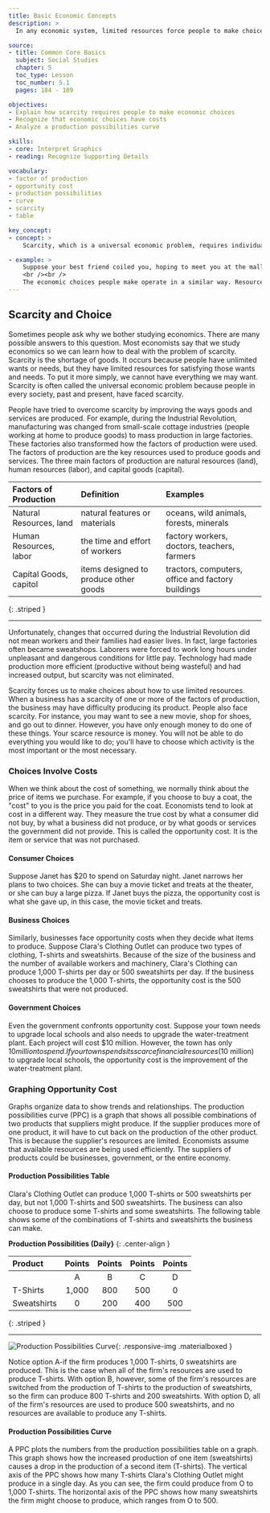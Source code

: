```yaml
---
title: Basic Economic Concepts
description: >
  In any economic system, limited resources force people to make choices. People cannot have everything they want. The study of economics helps us analyze the best way to use our limited resources.

source:
- title: Common Core Basics
  subject: Social Studies
  chapter: 5
  toc_type: Lesson
  toc_number: 5.1
  pages: 184 - 189

objectives:
- Explain how scarcity requires people to make economic choices
- Recognize that economic choices have costs
- Analyze a production possibilities curve

skills:
- core: Interpret Graphics
- reading: Recognize Supporting Details

vocabulary:
- factor of production
- opportunity cost
- production possibilities
- curve
- scarcity
- table

key_concept:
- concept: >
    Scarcity, which is a universal economic problem, requires individuals and societies to make choices about how to use their limited resources.

- example: >
    Suppose your best friend coiled you, hoping to meet you at the mall on Saturday afternoon. You may have already planned to run errands during that time, however. You can't do both activities at the same time. Because your time is limited, you have to choose to do one activity and not the other.
    <br /><br />
    The economic choices people make operate in a similar way. Resources, such as time, are limited-but there are many ways these resources con be used. Individuals, businesses, the government, and others must choose which resources will best meet their wants and needs.
---
```

## Scarcity and Choice

Sometimes people ask why we bother studying economics. There are many possible answers to this question. Most economists say that we study economics so we can learn how to deal with the problem of scarcity. Scarcity is the shortage of goods. It occurs because people have unlimited wants or needs, but they have limited resources for satisfying those wants and needs. To put it more simply, we cannot have everything we may want. Scarcity is often called the universal economic problem because people in every society, past and present, have faced scarcity.

People have tried to overcome scarcity by improving the ways goods and services are produced. For example, during the Industrial Revolution, manufacturing was changed from small-scale cottage industries (people working at home to produce goods) to mass production in large factories. These factories also transformed how the factors of production were used. The factors of production are the key resources used to produce goods and services. The three main factors of production are natural resources (land), human resources (labor), and capital goods (capital).

| Factors of Production | Definition | Examples |
|:-|:-|:-|
| Natural Resources, land |natural features or materials | oceans, wild animals, forests, minerals |
| Human Resources, labor | the time and effort of workers | factory workers, doctors, teachers, farmers |
| Capital Goods, capitol | items designed to produce other goods | tractors, computers, office and factory buildings |
{: .striped }

---

Unfortunately, changes that occurred during the Industrial Revolution did not mean workers and their families had easier lives. In fact, large factories often became sweatshops. Laborers were forced to work long hours under unpleasant and dangerous conditions for little pay. Technology had made production more efficient (productive without being wasteful) and had increased output, but scarcity was not eliminated.

Scarcity forces us to make choices about how to use limited resources. When a business has a scarcity of one or more of the factors of production, the business may have difficulty producing its product. People also face scarcity. For instance, you may want to see a new movie, shop for shoes, and go out to dinner. However, you have only enough money to do one of these things. Your scarce resource is money. You will not be able to do everything you would like to do; you'll have to choose which activity is the most important or the most necessary.

### Choices Involve Costs

When we think about the cost of something, we normally think about the price of items we purchase. For example, if you choose to buy a coat, the "cost" to you is the price you paid for the coat. Economists tend to look at cost in a different way. They measure the true cost by what a consumer did not buy, by what a business did not produce, or by what goods or services the government did not provide. This is called the opportunity cost. It is the item or service that was not purchased.

#### Consumer Choices

Suppose Janet has $20 to spend on Saturday night. Janet narrows her plans to two choices. She can buy a movie ticket and treats at the theater, or she can buy a large pizza. If Janet buys the pizza, the opportunity cost is what she gave up, in this case, the movie ticket and treats.

#### Business Choices

Similarly, businesses face opportunity costs when they decide what items  to produce. Suppose Clara's Clothing Outlet can produce two types of clothing, T-shirts and sweatshirts. Because of the size of the business and the number of available workers and machinery, Clara's Clothing can produce 1,000 T-shirts per day or 500 sweatshirts per day. If the business chooses to produce the 1,000 T-shirts, the opportunity cost is the 500 sweatshirts that were not produced.

#### Government Choices

Even the government confronts opportunity cost. Suppose your town needs to upgrade local schools and also needs to upgrade the water-treatment plant. Each project will cost $10 million. However, the town has only $10 million to spend. If your town spends its scarce financial resources ($10 million) to upgrade local schools, the opportunity cost is the improvement of the water-treatment plant.

### Graphing Opportunity Cost

Graphs organize data to show trends and relationships. The production possibilities curve (PPC) is a graph that shows all possible combinations of two products that suppliers might produce. If the supplier produces more of one product, it will have to cut back on the production of the other product. This is because the supplier's resources are limited. Economists assume that available resources are being used efficiently. The suppliers of products could be businesses, government, or the entire economy.

#### Production Possibilities Table

Clara's Clothing Outlet can produce 1,000 T-shirts or 500 sweatshirts per day, but not 1,000 T-shirts and 500 sweatshirts. The business can also choose to produce some T-shirts and some sweatshirts. The following table shows some of the combinations of T-shirts and sweatshirts the business can make.

**Production Possibilities (Daily}**
{: .center-align }

| Product | Points | Points | Points | Points |
|:-|:-:|:-:|:-:|:-:|
| | A | B | C | D |
| T-Shirts | 1,000 | 800 | 500 | 0 |
| Sweatshirts | 0 | 200 | 400 | 500 |
{: .striped }

---

![Production Possibilities Curve](.../img/ppc.png){: .responsive-img .materialboxed }

Notice option A-if the firm produces 1,000 T-shirts, 0 sweatshirts are produced. This is the case when all of the firm's resources are used to produce T-shirts. With option B, however, some of the firm's resources are switched from the production of T-shirts to the production of sweatshirts, so the firm can produce 800 T-shirts and 200 sweatshirts. With option D, all of the firm's resources are used to produce 500 sweatshirts, and no resources are available to produce any T-shirts.

#### Production Possibilities Curve

A PPC plots the numbers from the production possibilities table on a graph. This graph shows how the increased production of one item (sweatshirts) causes a drop in the production of a second item (T-shirts). The vertical axis of the PPC shows how many T-shirts Clara's Clothing Outlet might produce in a single day. As you can see, the firm could produce from O to 1,000 T-shirts. The horizontal axis of the PPC shows how many sweatshirts the firm might choose to produce, which ranges from O to 500.